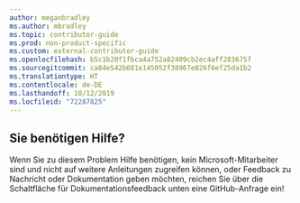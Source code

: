 ```yaml
---
author: meganbradley
ms.author: mbradley
ms.topic: contributor-guide
ms.prod: non-product-specific
ms.custom: external-contributor-guide
ms.openlocfilehash: b5c1b20f1fbca4a752a82409cb2ec4aff283675f
ms.sourcegitcommit: ca84e542b081e145052f38967e826f6ef25da1b2
ms.translationtype: HT
ms.contentlocale: de-DE
ms.lasthandoff: 10/12/2019
ms.locfileid: "72287825"
---
```

## <a name="need-help"></a>Sie benötigen Hilfe?

Wenn Sie zu diesem Problem Hilfe benötigen, kein Microsoft-Mitarbeiter sind und nicht auf weitere Anleitungen zugreifen können, oder Feedback zu Nachricht oder Dokumentation geben möchten, reichen Sie über die Schaltfläche für Dokumentationsfeedback unten eine GitHub-Anfrage ein!